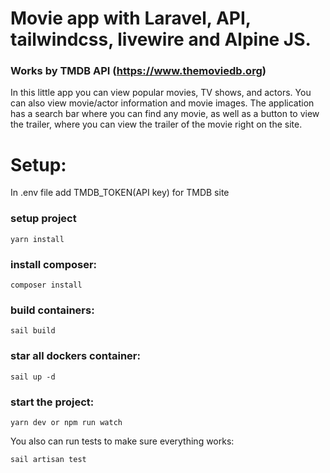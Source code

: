 # Movie app with Laravel, API, tailwindcss, livewire and Alpine JS.

### Works by TMDB API (https://www.themoviedb.org)

In this little app you can view popular movies, TV shows, and actors. You can also view movie/actor information and movie images. The 
application has a search bar where you can find any movie, as well as a button to view the trailer, where you can view the trailer of the movie
right on the site.

# Setup:

In .env file add TMDB_TOKEN(API key) for TMDB site
 
### setup project
`yarn install`

### install composer:
`composer install`

### build containers:
`sail build`

### star all dockers container:
`sail up -d`

### start the project:
`yarn dev or npm run watch`

You also can run tests to make sure everything works:

`sail artisan test`
